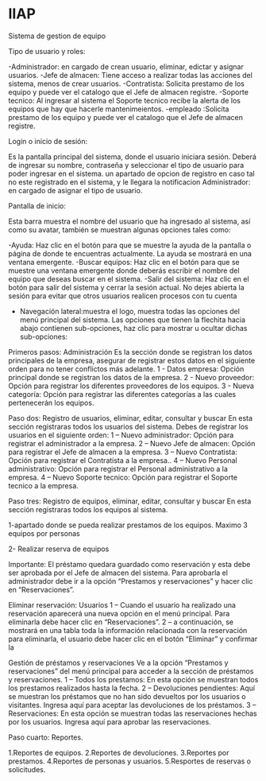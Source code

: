 # IIAP
Sistema de gestion de equipo

Tipo de usuario y roles:

-Administrador: en cargado de crean usuario, eliminar, edictar y asignar usuarios.
-Jefe de almacen: Tiene acceso a realizar todas las acciones del sistema, menos de crear usuarios.
-Contratista: Solicita prestamo de los equipo y puede ver el catalogo que el Jefe de almacen registre.
-Soporte tecnico: Al ingresar al sistema el Soporte tecnico recibe la alerta de los equipos que hay que hacerle mantenimeientos.
-empleado :Solicita prestamo de los equipo y puede ver el catalogo que el Jefe de almacen registre.


Login o inicio de sesión:

Es la pantalla principal del sistema, donde el usuario iniciara sesión. Deberá de ingresar su nombre, contraseña y seleccionar el 
tipo de usuario para poder ingresar en el sistema. un apartado de opcion de registro en caso tal no este registrado en el sistema, y le llegara 
la notificacion Administrador: en cargado de asignar el tipo de usuario.


Pantalla  de inicio:

Esta barra muestra el nombre del usuario que ha ingresado al sistema, así como su avatar, también se muestran algunas opciones tales como:

-Ayuda: Haz clic en el botón para que se muestre la ayuda de la pantalla o página de donde te encuentras actualmente. La ayuda se mostrará en una ventana emergente.
-Buscar equipos: Haz clic en el botón para que se muestre una ventana emergente donde deberás escribir el nombre del equipo que deseas buscar en el sistema.
-Salir del sistema: Haz clic en el botón para salir del sistema y cerrar la sesión actual. No dejes abierta la sesión para evitar que otros usuarios realicen procesos con tu cuenta

- Navegación lateral:muestra el logo, muestra todas las opciones del menú principal del sistema. Las opciones que tienen la flechita hacia abajo contienen sub-opciones, haz clic para mostrar u ocultar dichas sub-opciones:

Primeros pasos: Administración
Es la sección donde se registran los datos principales de la empresa, asegurar de registrar estos datos en el siguiente orden para no tener conflictos más adelante.
1 - Datos empresa: Opción principal donde se registran los datos de la empresa.
2 - Nuevo proveedor: Opción para registrar los diferentes proveedores de los equipos.
3 - Nueva categoría: Opción para registrar las diferentes categorías a las cuales pertenecerán los equipos.

Paso dos: Registro de usuarios, eliminar, editar, consultar y buscar
En esta sección registraras todos los usuarios del sistema. Debes de registrar los usuarios en el siguiente orden:
1 – Nuevo administrador: Opción para registrar el administrador a la empresa.
2 – Nuevo Jefe de almacen: Opción para registrar el Jefe de almacen a la empresa.
3 – Nuevo Contratista: Opción para registrar el Contratista a la empresa..
4 – Nuevo Personal administrativo: Opción para registrar el Personal administrativo a la empresa.
4 – Nuevo Soporte tecnico: Opción para registrar el Soporte tecnico a la empresa.

Paso tres: Registro de equipos, eliminar, editar, consultar y buscar
En esta sección registraras todos los equipos al sistema. 

1-apartado donde se pueda realizar prestamos de los equipos. Maximo 3 equipos por personas

2- Realizar reserva de equipos

Importante: El préstamo quedara guardado como reservación y esta debe ser aprobada por el Jefe de almacen del sistema. Para aprobarla el administrador debe ir a la opción “Prestamos y reservaciones” y hacer clic en “Reservaciones”.

Eliminar reservación: Usuarios
1 – Cuando el usuario ha realizado una reservación aparecerá una nueva opción en el menú principal. Para eliminarla debe hacer clic en “Reservaciones”.
2 – a continuación, se mostrará en una tabla toda la información relacionada con la reservación para eliminarla, el usuario debe hacer clic en el botón “Eliminar” y confirmar la 

Gestión de préstamos y reservaciones
Ve a la opción “Prestamos y reservaciones” del menú principal para acceder a la sección de préstamos y reservaciones.
1 – Todos los prestamos: En esta opción se muestran todos los prestamos realizados hasta la fecha.
2 – Devoluciones pendientes: Aquí se muestran los préstamos que no han sido devueltos por los usuarios o visitantes. Ingresa aquí para aceptar las devoluciones de los préstamos.
3 – Reservaciones: En esta opción se muestran todas las reservaciones hechas por los usuarios. Ingresa aquí para aprobar las reservaciones.

Paso cuarto: Reportes.

1.Reportes de equipos.
2.Reportes de devoluciones.
3.Reportes por prestamos.
4.Reportes de personas y usuarios.
5.Resportes de reservas o solicitudes.


